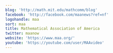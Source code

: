 ```yaml
---
blog: 'http://math.mit.edu/mathcomm/blog'
facebook: 'http://facebook.com/maanews?ref=nf'
logohandle: maa
sort: maa
title: Mathematical Association of America
twitter: maanow
website: 'https://www.maa.org/'
youtube: 'https://youtube.com/user/MAAvideo'
---
```


